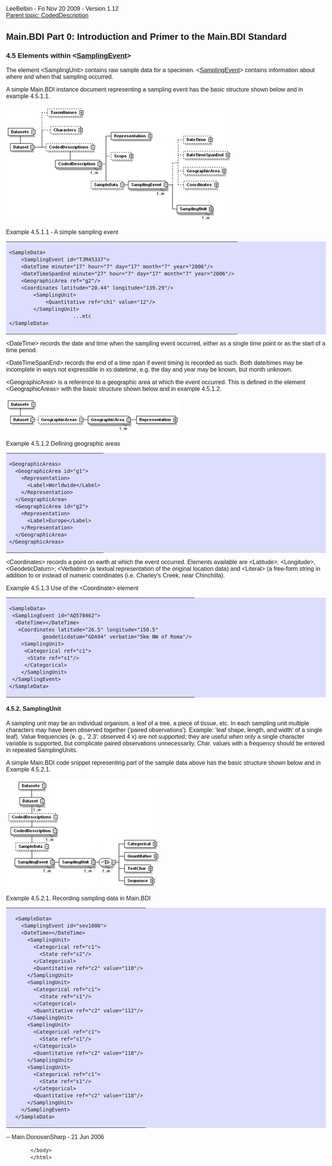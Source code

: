 <html>
            <head>
                <title>SamplingEvent - SDD Primer</title>
                <meta charset="utf-8">
                <style>body { margin: 1em auto; max-width: 1000px; font-size: 16px; font-family: sans-serif; }</style>
            </head>
            <body>
                <p>LeeBelbin - Fri Nov 20 2009 - Version 1.12<br> <a href="CodedDescription.html">Parent topic: CodedDescription</a><br></p>

<h2>Main.BDI Part 0: Introduction and Primer to the Main.BDI Standard </h2>

<h3>4.5 Elements within &lt;<a href="SamplingEvent.html">SamplingEvent</a>&gt;</h3>

<p>The element &lt;SamplingUnit&gt; contains raw sample data for a specimen. &lt;<a href="SamplingEvent.html">SamplingEvent</a>&gt; contains information about where and when that sampling occurred.</p>

<p>A simple Main.BDI instance document representing a sampling event has the basic structure shown below and in example 4.5.1.1.</p>

<p><a href="SamplingEvent/sampledata4.gif"><img src="SamplingEvent/sampledata4.gif"/></a></p>

<p>Example 4.5.1.1 - A simple sampling event </p>

<table bgcolor="#ddddff" border="0" width="100%" cellpadding="5" cellspacing="5" style="border-collapse: collapse" bordercolor="#111111">

<tr>
<td>

<pre><code>&lt;SampleData&gt;
	&lt;SamplingEvent id="TJM45337"&gt;
	&lt;DateTime minute="17" hour="7" day="17" month="7" year="2006"/&gt;
	&lt;DateTimeSpanEnd minute="27" hour="7" day="17" month="7" year="2006"/&gt;
	&lt;GeographicArea ref="g2"/&gt;
	&lt;Coordinates latitude="20.44" longitude="139.29"/&gt;
		&lt;SamplingUnit&gt;
			&lt;Quantitative ref="ch1" value="12"/&gt;
		&lt;/SamplingUnit&gt;
                     ...etc
&lt;/SampleData&gt;
</code></pre>

</td>
</tr>

</table>

<p>&lt;DateTime&gt; records the date and time when the sampling event occurred, either as a single time point or as the start of a time period.</p>

<p>&lt;DateTimeSpanEnd&gt; records the end of a time span if event timing is recorded as such. Both date/times may be incomplete in ways not expressible in xs:datetime, e.g. the day and year may be known, but month unknown.</p>

<p>&lt;GeographicArea&gt; is a reference to a geographic area at which the event occurred. This is defined in the element &lt;GeographicAreas&gt; with the basic structure shown below and in example 4.5.1.2.</p>

<p><a href="SamplingEvent/geographicarea.gif"><img src="SamplingEvent/geographicarea.gif"/></a></p>

<p>Example 4.5.1.2 Defining geographic areas</p>

<table bgcolor="#ddddff" border="0" width="100%" cellpadding="5" cellspacing="5" style="border-collapse: collapse" bordercolor="#111111">

<tr>
<td>

<pre><code>&lt;GeographicAreas&gt;
  &lt;GeographicArea id="g1"&gt;
    &lt;Representation&gt;
      &lt;Label&gt;Worldwide&lt;/Label&gt;
    &lt;/Representation&gt;
  &lt;/GeographicArea&gt;
  &lt;GeographicArea id="g2"&gt;
    &lt;Representation&gt;
      &lt;Label&gt;Europe&lt;/Label&gt;
    &lt;/Representation&gt;
  &lt;/GeographicArea&gt;
&lt;/GeographicAreas&gt;
</code></pre>

</td>
</tr>

</table>

<p>&lt;Coordinates&gt; records a point on earth at which the event occurred. Elements available are &lt;Latitude&gt;, &lt;Longitude&gt;, &lt;GeodeticDatum&gt;; &lt;Verbatim&gt; (a textual representation of the original location data) and &lt;Literal&gt; (a free-form string in addition to or instead of numeric coordinates (i.e. Charley's Creek, near Chinchilla).</p>

<p>Example 4.5.1.3 Use of the &lt;Coordinate&gt; element</p>

<table bgcolor="#ddddff" border="0" width="100%" cellpadding="5" cellspacing="5" style="border-collapse: collapse" bordercolor="#111111">

<tr>
<td>

<pre><code>&lt;SampleData&gt;
 &lt;SamplingEvent id="AQ578462"&gt;
  &lt;DateTime&gt;&lt;/DateTime&gt;
   &lt;Coordinates latitude="26.5" longitude="150.5" 
           geodeticdatum="GDA94" verbatim="5km NW of Roma"/&gt;
    &lt;SamplingUnit&gt;
     &lt;Categorical ref="c1"&gt;
      &lt;State ref="s1"/&gt;
     &lt;/Categorical&gt;
    &lt;/SamplingUnit&gt;
 &lt;/SamplingEvent&gt;
&lt;/SampleData&gt;
</code></pre>

</td>
</tr>

</table>

<h4>4.5.2. SamplingUnit</h4>

<p>A sampling unit may be an individual organism, a leaf of a tree, a piece of tissue, etc. In each sampling unit multiple characters may have been observed together ('paired observations'). Example: 'leaf shape, length, and width' of a single leaf). Value frequencies (e. g., '2.3': observed 4 x) are not supported; they are useful when only a single character variable is supported, but complicate paired observations unnecessarily. Char. values with a frequency should be entered in repeated SamplingUnits.</p>

<p>A simple Main.BDI code snippet representing part of the sample data above has the basic structure shown below and in Example 4.5.2.1.</p>

<p><a href="SamplingEvent/samplingunit2.gif"><img src="SamplingEvent/samplingunit2.gif"/></a></p>

<p>Example 4.5.2.1. Recording sampling data in Main.BDI</p>

<table bgcolor="#ddddff" border="0" width="100%" cellpadding="5" cellspacing="5" style="border-collapse: collapse" bordercolor="#111111">

<tr>
<td>

<pre><code>  &lt;SampleData&gt;
    &lt;SamplingEvent id="sev1000"&gt;
    &lt;DateTime&gt;&lt;/DateTime&gt;
      &lt;SamplingUnit&gt;
        &lt;Categorical ref="c1"&gt;
          &lt;State ref="s2"/&gt;
        &lt;/Categorical&gt;
        &lt;Quantitative ref="c2" value="110"/&gt;
      &lt;/SamplingUnit&gt;
      &lt;SamplingUnit&gt;
        &lt;Categorical ref="c1"&gt;
          &lt;State ref="s1"/&gt;
        &lt;/Categorical&gt;
        &lt;Quantitative ref="c2" value="112"/&gt;
      &lt;/SamplingUnit&gt;
      &lt;SamplingUnit&gt;
        &lt;Categorical ref="c1"&gt;
          &lt;State ref="s1"/&gt;
        &lt;/Categorical&gt;
        &lt;Quantitative ref="c2" value="110"/&gt;
      &lt;/SamplingUnit&gt;
      &lt;SamplingUnit&gt;
        &lt;Categorical ref="c1"&gt;
          &lt;State ref="s1"/&gt;
        &lt;/Categorical&gt;
        &lt;Quantitative ref="c2" value="118"/&gt;
      &lt;/SamplingUnit&gt;
    &lt;/SamplingEvent&gt;
  &lt;/SampleData&gt;
</code></pre>

</td>
</tr>

</table>

<p>-- Main.DonovanSharp - 21 Jun 2006</p>


            </body>
            </html>